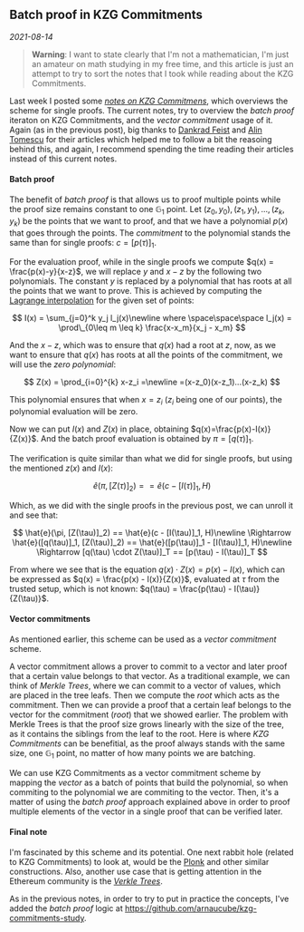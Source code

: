 ## Batch proof in KZG Commitments
*2021-08-14*

> **Warning**: I want to state clearly that I'm not a mathematician, I'm just an amateur on math studying in my free time, and this article is just an attempt to try to sort the notes that I took while reading about the KZG Commitments.

Last week I posted some *[notes on KZG Commitmens](https://arnaucube.com/blog/kzg-commitments.html)*, which overviews the scheme for single proofs. The current notes, try to overview the *batch proof* iteraton on KZG Commitments, and the *vector commitment* usage of it. Again (as in the previous post), big thanks to [Dankrad Feist](https://dankradfeist.de/ethereum/2020/06/16/kate-polynomial-commitments.html) and [Alin Tomescu](https://alinush.github.io/2020/05/06/kzg-polynomial-commitments.html) for their articles which helped me to follow a bit the reasoing behind this, and again, I recommend spending the time reading their articles instead of this current notes.


#### Batch proof
The benefit of *batch proof* is that allows us to proof multiple points while the proof size remains constant to one $\mathbb{G}_1$ point.
Let $(z_0, y_0), (z_1, y_1), ..., (z_k, y_k)$ be the points that we want to proof, and that we have a polynomial $p(x)$ that goes through the points.
The *commitment* to the polynomial stands the same than for single proofs: $c=[p(\tau)]_1$.

For the evaluation proof, while in the single proofs we compute $q(x) = \frac{p(x)-y}{x-z}$, we will replace $y$ and $x-z$ by the following two polynomials.
The constant $y$ is replaced by a polynomial that has roots at all the points that we want to prove. This is achieved by computing the [Lagrange interpolation](/blog/shamir-secret-sharing.html#lagrange-polynomial%20interpolation) for the given set of points:

$$
I(x) = \sum_{j=0}^k y_j l_j(x)\newline
where \space\space\space l_j(x) = \prod\_{0\leq m \leq k} \frac{x-x_m}{x_j - x_m}
$$

And the $x-z$, which was to ensure that $q(x)$ had a root at $z$, now, as we want to ensure that $q(x)$ has roots at all the points of the commitment, we will use the *zero polynomial*:

$$
Z(x) = \prod_{i=0}^{k} x-z_i =\newline
=(x-z_0)(x-z_1)...(x-z_k)
$$

This polynomial ensures that when $x=z_i$ ($z_i$ being one of our points), the polynomial evaluation will be zero.

Now we can put $I(x)$ and $Z(x)$ in place, obtaining $q(x)=\frac{p(x)-I(x)}{Z(x)}$. And the batch proof evaluation is obtained by $\pi=[q(\tau)]_1$.

The verification is quite similar than what we did for single proofs, but using the mentioned $z(x)$ and $I(x)$:

$$
\hat{e}(\pi, [Z(\tau)]_2) == \hat{e}(c - [I(\tau)]_1, H)
$$

Which, as we did with the single proofs in the previous post, we can unroll it and see that:

$$
\hat{e}(\pi, [Z(\tau)]_2) == \hat{e}(c - [I(\tau)]_1, H)\newline
\Rightarrow \hat{e}([q(\tau)]_1, [Z(\tau)]_2) == \hat{e}([p(\tau)]_1 - [I(\tau)]_1, H)\newline
\Rightarrow [q(\tau) \cdot Z(\tau)]_T == [p(\tau) - I(\tau)]_T
$$

From where we see that is the equation $q(x)\cdot Z(x)=p(x)-I(x)$, which can be expressed as $q(x) = \frac{p(x) - I(x)}{Z(x)}$, evaluated at $\tau$ from the trusted setup, which is not known: $q(\tau) = \frac{p(\tau) - I(\tau)}{Z(\tau)}$.

#### Vector commitments
As mentioned earlier, this scheme can be used as a *vector commitment* scheme.

A vector commitment allows a prover to commit to a vector and later proof that a certain value belongs to that vector. As a traditional example, we can think of *Merkle Trees*, where we can commit to a vector of values, which are placed in the tree leafs. Then we compute the *root* which acts as the commitment. Then we can provide a proof that a certain leaf belongs to the vector for the commitment (*root*) that we showed earlier.
The problem with Merkle Trees is that the proof size grows linearly with the size of the tree, as it contains the siblings from the leaf to the root. Here is where *KZG Commitments* can be benefitial, as the proof always stands with the same size, one $\mathbb{G}_1$ point, no matter of how many points we are batching.

We can use KZG Commitments as a vector commitment scheme by mapping the *vector* as a batch of points that build the polynomial, so when commiting to the polynomial we are commiting to the vector. Then, it's a matter of using the *batch proof* approach explained above in order to proof multiple elements of the vector in a single proof that can be verified later.

#### Final note
I'm fascinated by this scheme and its potential. One next rabbit hole (related to KZG Commitments) to look at, would be the [Plonk](https://vitalik.ca/general/2019/09/22/plonk.html) and other similar constructions. Also, another use case that is getting attention in the Ethereum community is the [*Verkle Trees*](https://vitalik.ca/general/2021/06/18/verkle.html).

As in the previous notes, in order to try to put in practice the concepts, I've added the *batch proof* logic at https://github.com/arnaucube/kzg-commitments-study.
